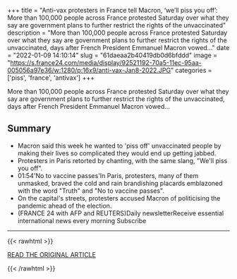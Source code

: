 +++
title = "Anti-vax protesters in France tell Macron, ‘we’ll piss you off’: More than 100,000 people across France protested Saturday over what they say are government plans to further restrict the rights of the unvaccinated"
description = "More than 100,000 people across France protested Saturday over what they say are government plans to further restrict the rights of the unvaccinated, days after French President Emmanuel Macron vowed…"
date = "2022-01-09 14:10:14"
slug = "61daeaa2b40419db0d6bfddd"
image = "https://s.france24.com/media/display/92521192-70a5-11ec-95aa-005056a97e36/w:1280/p:16x9/anti-vax-Jan8-2022.JPG"
categories = ['piss', 'france', 'antivax']
+++

More than 100,000 people across France protested Saturday over what they say are government plans to further restrict the rights of the unvaccinated, days after French President Emmanuel Macron vowed…

## Summary

- Macron said this week he wanted to 'piss off' unvaccinated people by making their lives so complicated they would end up getting jabbed.
- Protesters in Paris retorted by chanting, with the same slang, "We'll piss you off".
- 01:54'No to vaccine passes'In Paris, protesters, many of them unmasked, braved the cold and rain brandishing placards emblazoned with the word "Truth" and "No to vaccine passes".
- On the capital's streets, protesters accused Macron of politicising the pandemic ahead of the election.
- (FRANCE 24 with AFP and REUTERS)Daily newsletterReceive essential international news every morning Subscribe

---

{{< rawhtml >}}
  <p class="article-category">
    <a target="_blank" href="https://www.france24.com/en/france/20220108-anti-vax-protesters-in-france-tell-macron-we-ll-piss-you-off">READ THE ORIGINAL ARTICLE</a>
  </p>
{{< /rawhtml >}}
